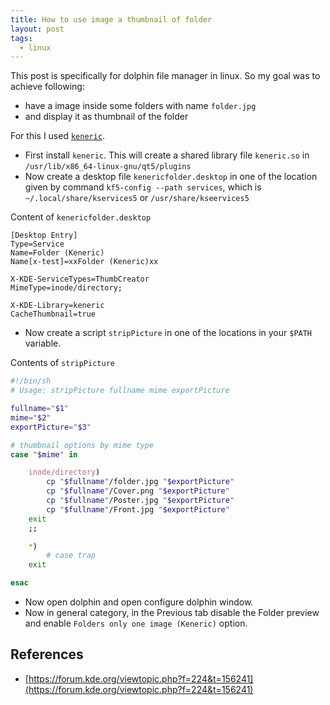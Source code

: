 ```yaml
---
title: How to use image a thumbnail of folder
layout: post
tags: 
  - linux
---
```


This post is specifically for dolphin file manager in linux.
So my goal was to achieve following:

- have a image inside some folders with name `folder.jpg`
- and display it as thumbnail of the folder

For this I used [`keneric`](https://github.com/shivanshu-semwal/keneric).

- First install `keneric`.
  This will create a shared library file `keneric.so` in `/usr/lib/x86_64-linux-gnu/qt5/plugins`
- Now create a desktop file `kenericfolder.desktop` in one of the location given by
  command `kf5-config --path services`, which is `~/.local/share/kservices5`
  or `/usr/share/kseervices5`

Content of `kenericfolder.desktop`

```
[Desktop Entry]
Type=Service
Name=Folder (Keneric)
Name[x-test]=xxFolder (Keneric)xx

X-KDE-ServiceTypes=ThumbCreator
MimeType=inode/directory;

X-KDE-Library=keneric
CacheThumbnail=true
```

- Now create a script `stripPicture` in one of the locations in your `$PATH` variable.

Contents of `stripPicture`

```sh
#!/bin/sh
# Usage: stripPicture fullname mime exportPicture

fullname="$1"
mime="$2"
exportPicture="$3"

# thumbnail options by mime type
case "$mime" in

    inode/directory)
        cp "$fullname"/folder.jpg "$exportPicture"
        cp "$fullname"/Cover.png "$exportPicture"
        cp "$fullname"/Poster.jpg "$exportPicture"
        cp "$fullname"/Front.jpg "$exportPicture"
    exit
    ;;

    *)
        # case trap
    exit

esac
```

- Now open dolphin and open configure dolphin window.
- Now in general category, in the Previous tab disable the Folder preview
  and enable `Folders only one image (Keneric)` option.

## References

- [https://forum.kde.org/viewtopic.php?f=224&t=156241](https://forum.kde.org/viewtopic.php?f=224&t=156241)
